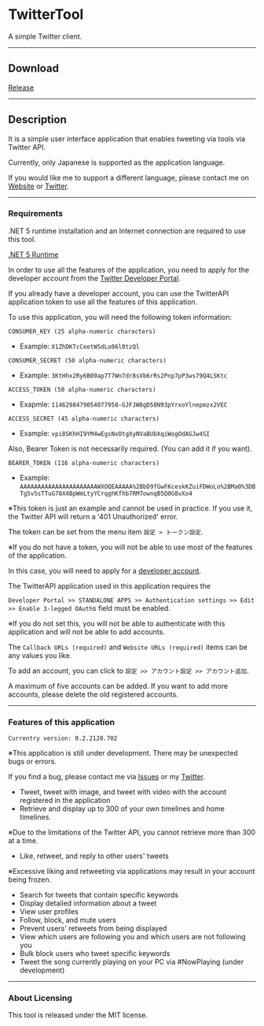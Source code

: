 # TwitterTool

A simple Twitter client.

---

## Download

[Release](https://github.com/XyLe-GBP/TwitterTool/Releases)

---

## Description

It is a simple user interface application that enables tweeting via tools via Twitter API.

Currently, only Japanese is supported as the application language.

If you would like me to support a different language, please contact me on [Website](https://xyle-official.com/contact) or [Twitter](https://twitter.com/X1LeP).

---

### Requirements

.NET 5 runtime installation and an Internet connection are required to use this tool.

[.NET 5 Runtime](https://dotnet.microsoft.com/download/dotnet/5.0)

In order to use all the features of the application, you need to apply for the developer account from the [Twitter Developer Portal](https://developer.twitter.com/en/apps/).

If you already have a developer account, you can use the TwitterAPI application token to use all the features of this application.

To use this application, you will need the following token information:

  `CONSUMER_KEY (25 alpha-numeric characters)`
  
  * Example: `X1ZhDKTcCeetWSdLo06l0tzQl`
  
  `CONSUMER_SECRET (50 alpha-numeric characters)`
  
  * Example: `3KtHhx2Ry6B09ap7T7Wn7dr8sVb6rRs2Pnp7pP3ws79Q4LSKtc`
  
  `ACCESS_TOKEN (50 alpha-numeric characters)`
  
  * Exapmle: `1146298479054077958-GJFJW8gD58N93pYrxoYlnepmzx2VEC`
  
  `ACCESS_SECRET (45 alpha-numeric characters)`
  
  * Example: `vpi8SKhHI9YM4wEgsNxOtgXyNVaBUbXqiWogOdAGJw4SI`
  
Also, Bearer Token is not necessarily required.
(You can add it if you want).
  
  `BEARER_TOKEN (116 alpha-numeric characters)`
  
  * Example: `AAAAAAAAAAAAAAAAAAAAAAWXOQEAAAAA%2BbD9fGwFKceskKZuiFDWoLo%2BMa0%3DBTg5v5sTTuG78X4BpWmLtyYCrqghKfhb7RM7ownqB5Q0G8vXo4`
  
※This token is just an example and cannot be used in practice. If you use it, the Twitter API will return a '401 Unauthorized' error.
  
The token can be set from the menu item `設定 > トークン設定`.

※If you do not have a token, you will not be able to use most of the features of the application.

In this case, you will need to apply for a [developer account](https://developer.twitter.com/en/apps/).

The TwitterAPI application used in this application requires the

`Developer Portal >> STANDALONE APPS >> Authentication settings >> Edit >> Enable 3-legged OAuth`s field must be enabled.

※If you do not set this, you will not be able to authenticate with this application and will not be able to add accounts.

The `Callback URLs (required)` and `Website URLs (required)` items can be any values you like.

To add an account, you can click to `設定 >> アカウント設定 >> アカウント追加`.

A maximum of five accounts can be added. If you want to add more accounts, please delete the old registered accounts.

---

### Features of this application

`Currentry version: 0.2.2120.702`

※This application is still under development. There may be unexpected bugs or errors.

If you find a bug, please contact me via [Issues](https://github.com/XyLe-GBP/TwitterTool/issues) or my [Twitter](https://twitter.com/X1LeP).

* Tweet, tweet with image, and tweet with video with the account registered in the application
* Retrieve and display up to 300 of your own timelines and home timelines.

※Due to the limitations of the Twitter API, you cannot retrieve more than 300 at a time.

* Like, retweet, and reply to other users' tweets

※Excessive liking and retweeting via applications may result in your account being frozen.

* Search for tweets that contain specific keywords
* Display detailed information about a tweet
* View user profiles
* Follow, block, and mute users
* Prevent users' retweets from being displayed
* View which users are following you and which users are not following you
* Bulk block users who tweet specific keywords
* Tweet the song currently playing on your PC via #NowPlaying (under development)

---

### About Licensing

<p>This tool is released under the MIT license.</p>
